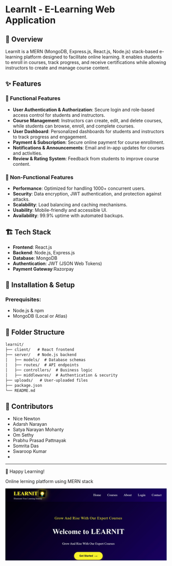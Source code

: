 # LearnIt - E-Learning Web Application

## 📌 Overview
LearnIt is a MERN (MongoDB, Express.js, React.js, Node.js) stack-based e-learning platform designed to facilitate online learning. It enables students to enroll in courses, track progress, and receive certifications while allowing instructors to create and manage course content.

## ✨ Features
### 🔹 Functional Features
- **User Authentication & Authorization**: Secure login and role-based access control for students and instructors.
- **Course Management**: Instructors can create, edit, and delete courses, while students can browse, enroll, and complete courses.
- **User Dashboard**: Personalized dashboards for students and instructors to track progress and engagement.
- **Payment & Subscription**: Secure online payment for course enrollment.
- **Notifications & Announcements**: Email and in-app updates for courses and activities.
- **Review & Rating System**: Feedback from students to improve course content.

### 🔹 Non-Functional Features
- **Performance**: Optimized for handling 1000+ concurrent users.
- **Security**: Data encryption, JWT authentication, and protection against attacks.
- **Scalability**: Load balancing and caching mechanisms.
- **Usability**: Mobile-friendly and accessible UI.
- **Availability**: 99.9% uptime with automated backups.

## 🏗️ Tech Stack
- **Frontend**: React.js
- **Backend**: Node.js, Express.js
- **Database**: MongoDB
- **Authentication**: JWT (JSON Web Tokens)
- **Payment Gateway**:Razorpay

## 🚀 Installation & Setup
### Prerequisites:
- Node.js & npm
- MongoDB (Local or Atlas)

## 📌 Folder Structure
```
learnit/
├── client/   # React frontend
├── server/   # Node.js backend
│   ├── models/  # Database schemas
│   ├── routes/  # API endpoints
│   ├── controllers/  # Business logic
│   ├── middlewares/  # Authentication & security
├── uploads/   # User-uploaded files
├── package.json
└── README.md
```

## 🤝 Contributors
- Nice Newton
- Adarsh Narayan
- Satya Narayan Mohanty
- Om Sethy
- Prabhu Prasad Pattnayak
- Somrita Das
- Swaroop Kumar
- 

---
🚀 Happy Learning!



Online lerning platform using MERN stack

![LearnIt Screenshot](./image.jpg)
